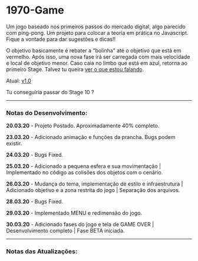 # 1970-Game
Um jogo baseado nos primeiros passos do mercado digital, algo parecido com ping-pong.
Um projeto para colocar a teoria em prática no Javascript. Fique a vontade para dar sugestões e dicas!!

O objetivo basicamente é rebater a "bolinha" até o objetivo que está em vermelho. Após isso, uma nova fase irá ser carregada
com mais velocidade e local de objetivo menor. Caso caia no limbo que está em azul, retorna ao primeiro Stage.
Talvez tu queira [ver o que estou falando](https://prnt.sc/rptu72).

Atual: [v1.0](https://prnt.sc/rptuco)

Tu conseguiria passar do Stage 10 ?

<hr>

<h3>Notas do Desenvolvimento:</h3>

<strong>20.03.20</strong> - Projeto Postado. Aproximadamente 40% completo.

<strong>23.03.20</strong> - Adicionado animação e funções da prancha. Bugs podem existir.

<strong>24.03.20</strong> - Bugs Fixed.

<strong>25.03.20</strong> - Adicionado a pequena esfera e sua movimentação | Implementado no código as colisões dos objetos com o cenário.

<strong>26.03.20</strong> - Mudança do tema, implementação de estilo e infraestrutura | Adicionado objetivo e a zona restrita do jogo | Separação dos arquivos.

<strong>28.03.20</strong> - Bugs Fixed.

<strong>29.03.20</strong> - Implementado MENU e redimensão do jogo.

<strong>30.03.20</strong> - Adicionado fases do jogo e tela de GAME OVER | Desenvolvimento completo | Fase BETA iniciada.

<hr>

<h3>Notas das Atualizações:</h3>
